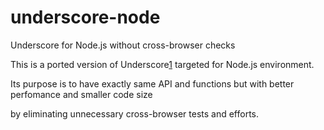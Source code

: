 underscore-node
===============

Underscore for Node.js without cross-browser checks

This is a ported version of Underscore[1] targeted for Node.js environment.

Its purpose is to have exactly same API and functions but with better perfomance and smaller code size

by eliminating unnecessary cross-browser tests and efforts.

[1]: https://github.com/jashkenas/underscore
